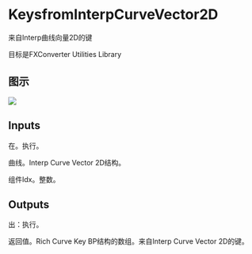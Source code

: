 # KeysfromInterpCurveVector2D

来自Interp曲线向量2D的键

目标是FXConverter Utilities Library

## 图示

![]($-20221218-19032099.png)

## Inputs

在。执行。

曲线。Interp Curve Vector 2D结构。

组件Idx。整数。  

## Outputs

出：执行。

返回值。Rich Curve Key BP结构的数组。来自Interp Curve Vector 2D的键。
